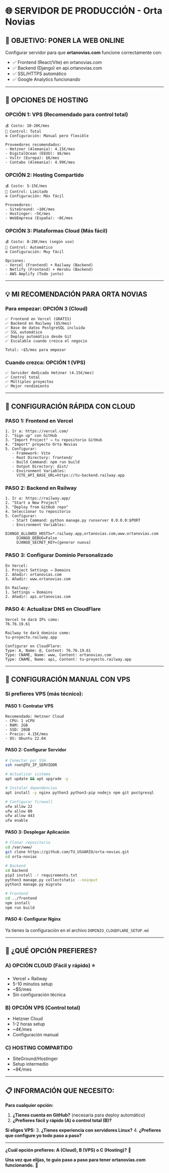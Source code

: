 # 🌐 SERVIDOR DE PRODUCCIÓN - Orta Novias

## 🎯 **OBJETIVO: PONER LA WEB ONLINE**

Configurar servidor para que **ortanovias.com** funcione correctamente con:
- ✅ Frontend (React/Vite) en ortanovias.com
- ✅ Backend (Django) en api.ortanovias.com  
- ✅ SSL/HTTPS automático
- ✅ Google Analytics funcionando

---

## 🚀 **OPCIONES DE HOSTING**

### **OPCIÓN 1: VPS (Recomendado para control total)**
```
💰 Costo: 10-20€/mes
🔧 Control: Total
⚙️ Configuración: Manual pero flexible

Proveedores recomendados:
- Hetzner (Alemania): 4.15€/mes
- DigitalOcean (EEUU): $6/mes  
- Vultr (Europa): $6/mes
- Contabo (Alemania): 4.99€/mes
```

### **OPCIÓN 2: Hosting Compartido**
```
💰 Costo: 5-15€/mes
🔧 Control: Limitado
⚙️ Configuración: Más fácil

Proveedores:
- SiteGround: ~10€/mes
- Hostinger: ~5€/mes
- WebEmpresa (España): ~8€/mes
```

### **OPCIÓN 3: Plataformas Cloud (Más fácil)**
```
💰 Costo: 0-20€/mes (según uso)
🔧 Control: Automático
⚙️ Configuración: Muy fácil

Opciones:
- Vercel (Frontend) + Railway (Backend)
- Netlify (Frontend) + Heroku (Backend)  
- AWS Amplify (Todo junto)
```

---

## 💡 **MI RECOMENDACIÓN PARA ORTA NOVIAS**

### **Para empezar: OPCIÓN 3 (Cloud)**
```
✅ Frontend en Vercel (GRATIS)
✅ Backend en Railway ($5/mes)
✅ Base de datos PostgreSQL incluida
✅ SSL automático
✅ Deploy automático desde Git
✅ Escalable cuando crezca el negocio

Total: ~$5/mes para empezar
```

### **Cuando crezca: OPCIÓN 1 (VPS)**
```
✅ Servidor dedicado Hetzner (4.15€/mes)
✅ Control total
✅ Múltiples proyectos
✅ Mejor rendimiento
```

---

## 🔧 **CONFIGURACIÓN RÁPIDA CON CLOUD**

### **PASO 1: Frontend en Vercel**
```
1. Ir a: https://vercel.com/
2. "Sign up" con GitHub
3. "Import Project" → tu repositorio GitHub
4. "Import" proyecto Orta Novias
5. Configurar:
   - Framework: Vite
   - Root Directory: frontend/
   - Build Command: npm run build
   - Output Directory: dist/
   - Environment Variables:
     VITE_API_BASE_URL=https://tu-backend.railway.app
```

### **PASO 2: Backend en Railway** 
```
1. Ir a: https://railway.app/
2. "Start a New Project"
3. "Deploy from GitHub repo"
4. Seleccionar tu repositorio
5. Configurar:
   - Start Command: python manage.py runserver 0.0.0.0:$PORT
   - Environment Variables:
     DJANGO_ALLOWED_HOSTS=*.railway.app,ortanovias.com,www.ortanovias.com
     DJANGO_DEBUG=False
     DJANGO_SECRET_KEY=[generar nueva]
```

### **PASO 3: Configurar Dominio Personalizado**
```
En Vercel:
1. Project Settings → Domains
2. Añadir: ortanovias.com
3. Añadir: www.ortanovias.com

En Railway:
1. Settings → Domains  
2. Añadir: api.ortanovias.com
```

### **PASO 4: Actualizar DNS en CloudFlare**
```
Vercel te dará IPs como:
76.76.19.61

Railway te dará dominio como:
tu-proyecto.railway.app

Configurar en CloudFlare:
Type: A, Name: @, Content: 76.76.19.61
Type: CNAME, Name: www, Content: ortanovias.com  
Type: CNAME, Name: api, Content: tu-proyecto.railway.app
```

---

## 🔧 **CONFIGURACIÓN MANUAL CON VPS**

### **Si prefieres VPS (más técnico):**

#### **PASO 1: Contratar VPS**
```
Recomendado: Hetzner Cloud
- CPU: 1 vCPU
- RAM: 2GB  
- SSD: 20GB
- Precio: 4.15€/mes
- OS: Ubuntu 22.04
```

#### **PASO 2: Configurar Servidor**
```bash
# Conectar por SSH
ssh root@TU_IP_SERVIDOR

# Actualizar sistema
apt update && apt upgrade -y

# Instalar dependencias
apt install -y nginx python3 python3-pip nodejs npm git postgresql

# Configurar firewall
ufw allow 22
ufw allow 80
ufw allow 443
ufw enable
```

#### **PASO 3: Desplegar Aplicación**
```bash
# Clonar repositorio
cd /var/www/
git clone https://github.com/TU_USUARIO/orta-novias.git
cd orta-novias

# Backend
cd backend
pip3 install -r requirements.txt
python3 manage.py collectstatic --noinput
python3 manage.py migrate

# Frontend  
cd ../frontend
npm install
npm run build
```

#### **PASO 4: Configurar Nginx**
Ya tienes la configuración en el archivo `DOMINIO_CLOUDFLARE_SETUP.md`

---

## 🎯 **¿QUÉ OPCIÓN PREFIERES?**

### **A) OPCIÓN CLOUD (Fácil y rápido)** ⭐
- Vercel + Railway
- 5-10 minutos setup
- ~$5/mes
- Sin configuración técnica

### **B) OPCIÓN VPS (Control total)**
- Hetzner Cloud  
- 1-2 horas setup
- ~4€/mes
- Configuración manual

### **C) HOSTING COMPARTIDO**
- SiteGround/Hostinger
- Setup intermedio
- ~8€/mes

---

## 📋 **INFORMACIÓN QUE NECESITO:**

**Para cualquier opción:**
1. **¿Tienes cuenta en GitHub?** (necesaria para deploy automático)
2. **¿Prefieres fácil y rápido (A) o control total (B)?**

**Si eliges VPS:**
3. **¿Tienes experiencia con servidores Linux?**
4. **¿Prefieres que configure yo todo paso a paso?**

---

**¿Cuál opción prefieres: A (Cloud), B (VPS) o C (Hosting)?** 🤔

**Una vez que elijas, te guío paso a paso para tener ortanovias.com funcionando.** 🚀
